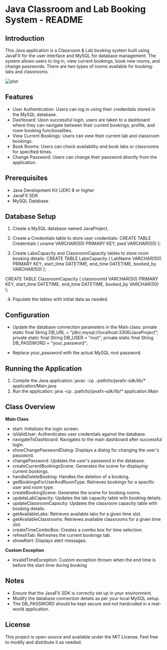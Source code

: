  # Java Classroom and Lab Booking System - README

## Introduction

This Java application is a Classroom & Lab booking system built using JavaFX for the user interface and MySQL for database management. The system allows users to log in, view current bookings, book new rooms, and change passwords. There are two types of rooms available for booking: labs and classrooms.

![plot]([http://url/to/img.png](https://github.com/DhwaniBhavankarKarthikeyan/BookIT_Java-Classroom-Lab-Booking/blob/main/overview.png?raw=true))

## Features

* User Authentication: Users can log in using their credentials stored in the MySQL database.
* Dashboard: Upon successful login, users are taken to a dashboard where they can navigate between their current bookings, profile, and room booking functionalities.
* View Current Bookings: Users can view their current lab and classroom bookings.
* Book Rooms: Users can check availability and book labs or classrooms for specified times.
* Change Password: Users can change their password directly from the application.

## Prerequisites
* Java Development Kit (JDK) 8 or higher
* JavaFX SDK
* MySQL Database

## Database Setup
1. Create a MySQL database named JavaProject.

2. Create a Credentials table to store user credentials:
     CREATE TABLE Credentials (
      uname VARCHAR(50) PRIMARY KEY,
      pwd VARCHAR(50)
  );
   
3. Create LabsCapacity and ClassroomCapacity tables to store room booking details:
     CREATE TABLE LabsCapacity (
      LabName VARCHAR(50) PRIMARY KEY,
      start_time DATETIME,
      end_time DATETIME,
      booked_by VARCHAR(50)
  );
  
  CREATE TABLE ClassroomCapacity (
      classroomid VARCHAR(50) PRIMARY KEY,
      start_time DATETIME,
      end_time DATETIME,
      booked_by VARCHAR(50)
  );

4. Populate the tables with initial data as needed.

## Configuration
* Update the database connection parameters in the Main class:
  private static final String DB_URL = "jdbc:mysql://localhost:3306/JavaProject";
  private static final String DB_USER = "root";
  private static final String DB_PASSWORD = "your_password";

* Replace your_password with the actual MySQL root password.

## Running the Application
1. Compile the Java application: javac -cp .:path/to/javafx-sdk/lib/* application/Main.java
2. Run the application: java -cp .:path/to/javafx-sdk/lib/* application.Main

## Class Overview

**Main Class**
* start: Initializes the login screen.
* isValidUser: Authenticates user credentials against the database.
* navigateToDashboard: Navigates to the main dashboard after successful login.
* showChangePasswordDialog: Displays a dialog for changing the user's password.
* changePassword: Updates the user's password in the database.
* createCurrentBookingsScene: Generates the scene for displaying current bookings.
* handleDeleteBooking: Handles the deletion of a booking.
* getBookingsForUserAndRoomType: Retrieves bookings for a specific user and room type.
* createBookingScene: Generates the scene for booking rooms.
* updateLabCapacity: Updates the lab capacity table with booking details.
* updateClassroomCapacity: Updates the classroom capacity table with booking details.
* getAvailableLabs: Retrieves available labs for a given time slot.
* getAvailableClassrooms: Retrieves available classrooms for a given time slot.
* createTimeComboBox: Creates a combo box for time selection.
* refreshTab: Refreshes the current bookings tab.
* showAlert: Displays alert messages.

**Custom Exception**
* InvalidTimeException: Custom exception thrown when the end time is before the start time during booking

## Notes
* Ensure that the JavaFX SDK is correctly set up in your environment.
* Modify the database connection details as per your local MySQL setup.
* The DB_PASSWORD should be kept secure and not hardcoded in a real-world application.

## License
This project is open-source and available under the MIT License. Feel free to modify and distribute it as needed.

